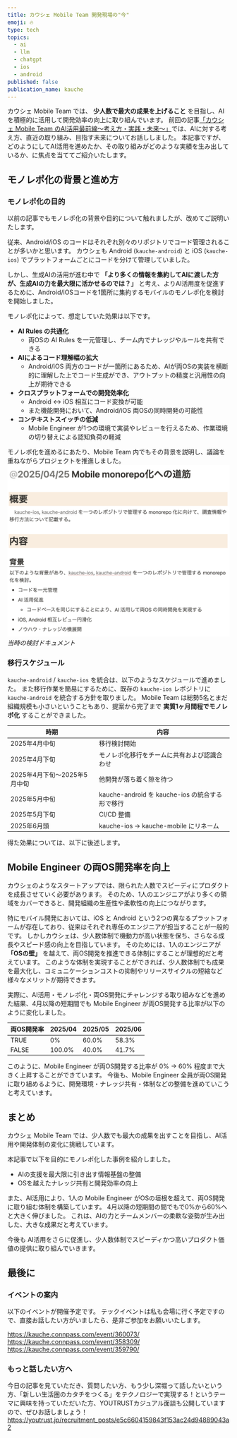 ```yaml
---
title: カウシェ Mobile Team 開発現場の"今"
emoji: 🔥
type: tech
topics:
  - ai
  - llm
  - chatgpt
  - ios
  - android
published: false
publication_name: kauche
---
```


カウシェ Mobile Team では、 **少人数で最大の成果を上げること** を目指し、AIを積極的に活用して開発効率の向上に取り組んでいます。
前回の記事[「カウシェ Mobile Team のAI活用最前線〜考え方・実践・未来〜」](https://zenn.dev/kauche/articles/20250627_kauche_mobile_ai)では、AIに対する考え方、直近の取り組み、目指す未来についてお話ししました。
本記事ですが、どのようにしてAI活用を進めたか、その取り組みがどのような実績を生み出しているか、に焦点を当ててご紹介いたします。

## モノレポ化の背景と進め方
### モノレポ化の目的
以前の記事でもモノレポ化の背景や目的について触れましたが、改めてご説明いたします。

従来、Android/iOS のコードはそれぞれ別々のリポジトリでコード管理されることが多いかと思います。
カウシェも Android (`kauche-android`) と iOS (`kauche-ios`) でプラットフォームごとにコードを分けて管理していました。

しかし、生成AIの活用が進む中で **「より多くの情報を集約してAIに渡した方が、生成AIの力を最大限に活かせるのでは？」** と考え、よりAI活用度を促進するために、Android/iOSコードを1箇所に集約するモバイルのモノレポ化を検討を開始しました。

モノレポ化によって、想定していた効果は以下です。
- **AI Rules の共通化**
  - 両OSの AI Rules を一元管理し、チーム内でナレッジやルールを共有できる
- **AIによるコード理解幅の拡大**
  - Android/iOS 両方のコードが一箇所にあるため、AIが両OSの実装を横断的に理解した上でコード生成ができ、アウトプットの精度と汎用性の向上が期待できる
- **クロスプラットフォームでの開発効率化**
  - Android ↔ iOS 相互にコード変換が可能
  - また機能開発において、Android/iOS 両OSの同時開発の可能性
- **コンテキストスイッチの低減**
  - Mobile Engineer が1つの環境で実装やレビューを行えるため、作業環境の切り替えによる認知負荷の軽減

モノレポ化を進めるにあたり、Mobile Team 内でもその背景を説明し、議論を重ねながらプロジェクトを推進しました。
![モノレポ検討ドキュメント](/images/20250703_kauche_mobile_ai_progress/2025-06-24_12.05.59.png)
*当時の検討ドキュメント*

### 移行スケジュール
`kauche-android` / `kauche-ios` を統合は、以下のようなスケジュールで進めました。
また移行作業を簡易にするために、既存の `kauche-ios` レポジトリに `kauche-android` を統合する方針を取りました。
Mobile Team は総勢5名とまだ組織規模も小さいということもあり、提案から完了まで **実質1ヶ月間程でモノレポ化** することができました。

| 時期 | 内容 |
| - | - |
| 2025年4月中旬 | 移行検討開始 |
| 2025年4月下旬 | モノレポ化移行をチームに共有および認識合わせ |
| 2025年4月下旬〜2025年5月中旬 | 他開発が落ち着く隙を待つ |
| 2025年5月中旬 | kauche-android を kauche-ios の統合する形で移行 |
| 2025年5月下旬 | CI/CD 整備 |
| 2025年6月頭 | kauche-ios → kauche-mobile にリネーム |

得た効果については、以下に後述します。

## Mobile Engineer の両OS開発率を向上
カウシェのようなスタートアップでは、限られた人数でスピーディにプロダクトを成長させていく必要があります。
そのため、1人のエンジニアがより多くの領域をカバーできると、開発組織の生産性や柔軟性の向上につながります。

特にモバイル開発においては、iOS と Android という2つの異なるプラットフォームが存在しており、従来はそれぞれ専任のエンジニアが担当することが一般的です。
しかしカウシェは、少人数体制で機動力が高い状態を保ち、さらなる成長やスピード感の向上を目指しています。
そのためには、1人のエンジニアが  **「OSの壁」**  を越えて、両OS開発を推進できる体制にすることが理想的だと考えています。
このような体制を実現することができれば、少人数体制でも成果を最大化し、コミュニケーションコストの抑制やリリースサイクルの短縮など様々なメリットが期待できます。

実際に、AI活用・モノレポ化・両OS開発にチャレンジする取り組みなどを進めた結果、4月以降の短期間でも Mobile Engineer が両OS開発する比率が以下のように変化しました。

| 両OS開発率 | 2025/04 | 2025/05 | 2025/06 |
| ------ | ------ | ------ | ------ |
| TRUE   | 0%     | 60.0%  | 58.3%  |
| FALSE  | 100.0% | 40.0%  | 41.7%  |

このように、Mobile Engineer が両OS開発する比率が 0% → 60% 程度まで大きく上昇することができています。
今後も、Mobile Engineer 全員が両OS開発に取り組めるように、開発環境・ナレッジ共有・体制などの整備を進めていこうと考えています。

## まとめ
カウシェ Mobile Team では、少人数でも最大の成果を出すことを目指し、AI活用や開発体制の変化に挑戦しています。

本記事で以下を目的にモノレポ化した事例を紹介しました。
* AIの支援を最大限に引き出す情報基盤の整備
* OSを越えたナレッジ共有と開発効率の向上

また、AI活用により、1人の Mobile Engineer がOSの垣根を超えて、両OS開発に取り組む体制を構築しています。
4月以降の短期間の間でもで0%から60%へと大きく伸びました。
これは、AIの力とチームメンバーの柔軟な姿勢が生み出した、大きな成果だと考えています。

今後も AI活用をさらに促進し、少人数体制でスピーディかつ高いプロダクト価値の提供に取り組んでいきます。

## 最後に
### イベントの案内
以下のイベントが開催予定です。
テックイベントは私も会場に行く予定ですので、直接お話したい方がいましたら、是非ご参加をお願いいたします。

https://kauche.connpass.com/event/360073/
https://kauche.connpass.com/event/358309/
https://kauche.connpass.com/event/359790/

### もっと話したい方へ
今日の記事を見ていただき、質問したい方、もう少し深堀って話したいという方、「新しい生活圏のカタチをつくる」をテクノロジーで実現する！というテーマに興味を持っていただいた方、YOUTRUSTカジュアル面談も公開していますので、ぜひお話しましょう！
https://youtrust.jp/recruitment_posts/e5c6604159843f153ac24d94889043a2
